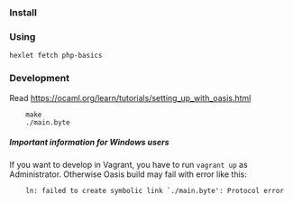 ### Install

### Using

    hexlet fetch php-basics

### Development

Read https://ocaml.org/learn/tutorials/setting_up_with_oasis.html

        make
        ./main.byte

##### Important information for Windows users

If you want to develop in Vagrant, you have to run `vagrant up` as Administrator. Otherwise Oasis build may fail with error like this:

        ln: failed to create symbolic link `./main.byte': Protocol error

